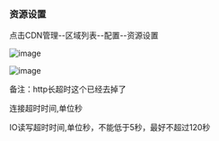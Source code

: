 ### 资源设置

点击CDN管理--区域列表--配置--资源设置

![image](https://user-images.githubusercontent.com/90588289/134640725-5eaee839-cfb0-46ea-8a09-5b977a62ef0b.png)

![image](https://user-images.githubusercontent.com/90588289/133735460-d6f01ec8-8277-4637-8990-5e96d5a71910.png)

备注：http长超时这个已经去掉了

连接超时时间,单位秒

IO读写超时时间,单位秒，不能低于5秒，最好不超过120秒

